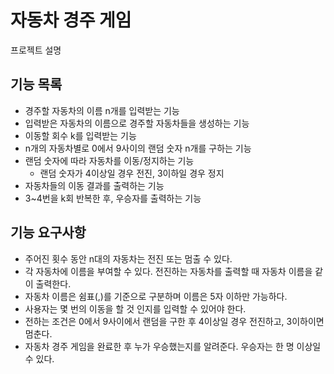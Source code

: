 # 자동차 경주 게임

 프로젝트 설명
 
## 기능 목록

- 경주할 자동차의 이름 n개를 입력받는 기능
- 입력받은 자동차의 이름으로 경주할 자동차들을 생성하는 기능
- 이동할 회수 k를 입력받는 기능
- n개의 자동차별로 0에서 9사이의 랜덤 숫자 n개를 구하는 기능
- 랜덤 숫자에 따라 자동차를 이동/정지하는 기능
    - 랜덤 숫자가 4이상일 경우 전진, 3이하일 경우 정지
- 자동차들의 이동 결과를 출력하는 기능
- 3~4번을 k회 반복한 후, 우승자를 출력하는 기능


 
## 기능 요구사항
- 주어진 횟수 동안 n대의 자동차는 전진 또는 멈출 수 있다.
- 각 자동차에 이름을 부여할 수 있다. 전진하는 자동차를 출력할 때 자동차 이름을 같이 출력한다.
- 자동차 이름은 쉼표(,)를 기준으로 구분하며 이름은 5자 이하만 가능하다.
- 사용자는 몇 번의 이동을 할 것 인지를 입력할 수 있어야 한다.
- 전하는 조건은 0에서 9사이에서 랜덤을 구한 후 4이상일 경우 전진하고, 3이하이면 멈춘다.
- 자동차 경주 게임을 완료한 후 누가 우승했는지를 알려준다. 우승자는 한 명 이상일 수 있다.